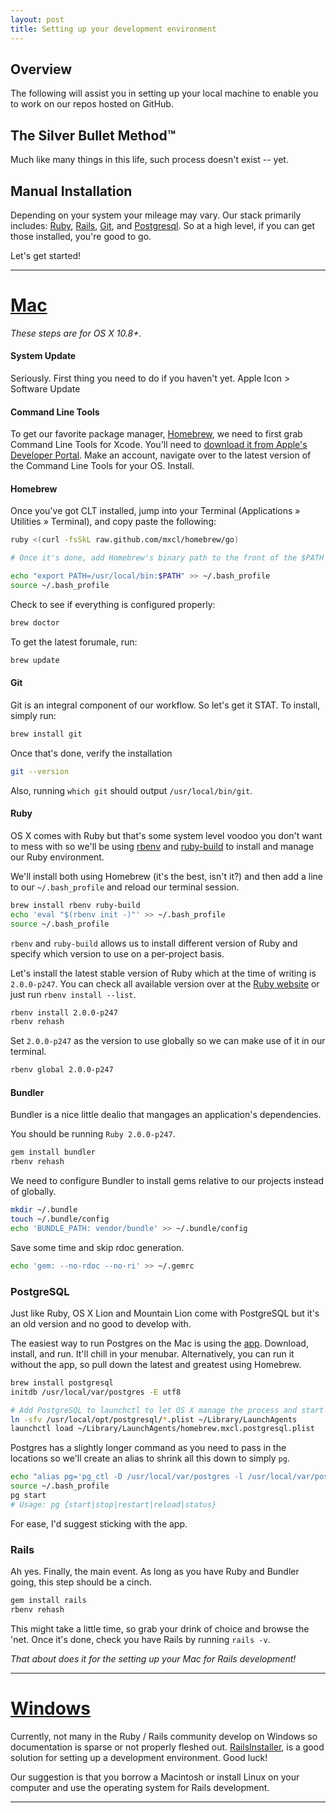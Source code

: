 ```yaml
---
layout: post
title: Setting up your development environment
---
```


Overview
---

The following will assist you in setting up your local machine to enable you to work on our repos hosted on GitHub.


The Silver Bullet Method&trade;
---

Much like many things in this life, such process doesn't exist -- yet.


Manual Installation
---

Depending on your system your mileage may vary. Our stack primarily includes: [Ruby](https://www.ruby-lang.org/en/), [Rails](http://rubyonrails.org/), [Git](http://git-scm.com/), and [Postgresql](http://www.postgresql.org/). So at a high level, if you can get those installed, you're good to go.

Let's get started!

*****

<h1 id="mac"><a href="/set-up#mac">Mac</a></h1>

_These steps are for OS X 10.8+._

#### System Update

Seriously. First thing you need to do if you haven't yet. Apple Icon > Software Update

#### Command Line Tools

To get our favorite package manager, [Homebrew](http://brew.sh/), we need to first grab Command Line Tools for Xcode. You'll need to [download it from Apple's Developer Portal](https://developer.apple.com/downloads). Make an account, navigate over to the latest version of the Command Line Tools for your OS. Install.

#### Homebrew

Once you've got CLT installed, jump into your Terminal (Applications » Utilities » Terminal), and copy paste the following:

```bash
ruby <(curl -fsSkL raw.github.com/mxcl/homebrew/go)

# Once it's done, add Homebrew's binary path to the front of the $PATH

echo "export PATH=/usr/local/bin:$PATH" >> ~/.bash_profile
source ~/.bash_profile
```

Check to see if everything is configured properly:

```bash
brew doctor
```

To get the latest forumale, run:

```bash
brew update
```

#### Git

Git is an integral component of our workflow. So let's get it STAT. To install, simply run:

```bash
brew install git
```

Once that's done, verify the installation

```bash
git --version
```

Also, running `which git` should output `/usr/local/bin/git`.

#### Ruby

OS X comes with Ruby but that's some system level voodoo you don't want to mess with so we'll be using [rbenv](https://github.com/sstephenson/rbenv) and [ruby-build](https://github.com/sstephenson/ruby-build) to install and manage our Ruby environment.

We'll install both using Homebrew (it's the best, isn't it?) and then add a line to our `~/.bash_profile` and reload our terminal session.

```bash
brew install rbenv ruby-build
echo 'eval "$(rbenv init -)"' >> ~/.bash_profile
source ~/.bash_profile
```

`rbenv` and `ruby-build` allows us to install different version of Ruby and specify which version to use on a per-project basis.

Let's install the latest stable version of Ruby which at the time of writing is `2.0.0-p247`. You can check all available version over at the [Ruby website](https://www.ruby-lang.org/en/downloads/) or just run `rbenv install --list`.

```bash
rbenv install 2.0.0-p247
rbenv rehash
```

Set `2.0.0-p247` as the version to use globally so we can make use of it in our terminal.

```bash
rbenv global 2.0.0-p247
```

#### Bundler

Bundler is a nice little dealio that mangages an application's dependencies.

You should be running `Ruby 2.0.0-p247`.

```bash
gem install bundler
rbenv rehash
```

We need to configure Bundler to install gems relative to our projects instead of globally.

```bash
mkdir ~/.bundle
touch ~/.bundle/config
echo 'BUNDLE_PATH: vendor/bundle' >> ~/.bundle/config
```

Save some time and skip rdoc generation.

```bash
echo 'gem: --no-rdoc --no-ri' >> ~/.gemrc
```

### PostgreSQL

Just like Ruby, OS X Lion and Mountain Lion come with PostgreSQL but it's an old version and no good to develop with.

The easiest way to run Postgres on the Mac is using the [app](http://postgresapp.com/). Download, install, and run. It'll chill in your menubar. Alternatively, you can run it without the app, so pull down the latest and greatest using Homebrew.


```bash
brew install postgresql
initdb /usr/local/var/postgres -E utf8

# Add PostgreSQL to launchctl to let OS X manage the process and start when you login
ln -sfv /usr/local/opt/postgresql/*.plist ~/Library/LaunchAgents
launchctl load ~/Library/LaunchAgents/homebrew.mxcl.postgresql.plist
```
Postgres has a slightly longer command as you need to pass in the locations so we'll create an alias to shrink all this down to simply `pg`.

```bash
echo "alias pg='pg_ctl -D /usr/local/var/postgres -l /usr/local/var/postgres/server.log'" >> ~/.bash_profile
source ~/.bash_profile
pg start
# Usage: pg {start|stop|restart|reload|status}
```

For ease, I'd suggest sticking with the app.

### Rails

Ah yes. Finally, the main event. As long as you have Ruby and Bundler going, this step should be a cinch. 

```bash
gem install rails
rbenv rehash
```
This might take a little time, so grab your drink of choice and browse the 'net. Once it's done, check you have Rails by running `rails -v`.

_That about does it for the setting up your Mac for Rails development!_

****

<h1 id="windows"><a href="/set-up#windows">Windows</a></h1>

Currently, not many in the Ruby / Rails community develop on Windows so documentation is sparse or not properly fleshed out. [RailsInstaller](http://railsinstaller.org/en), is a good solution for setting up a development environment. Good luck!

Our suggestion is that you borrow a Macintosh or install Linux on your computer and use the operating system for Rails development.

****